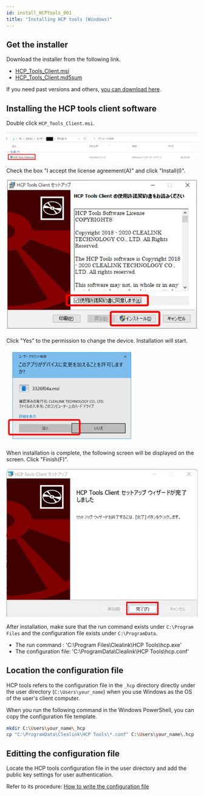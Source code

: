 ```yaml
---
id: install_HCPtools_001
title: "Installing HCP tools (Windows)"
---
```


## Get the installer

Download the installer from the following link.

- <a href="https://github.com/oogasawa/nigsc_HCPtools/raw/main/1.3.0R-45/Windows/HCP_Tools_Client.msi">HCP_Tools_Client.msi</a>
- <a href="https://github.com/oogasawa/nigsc_HCPtools/tree/main/1.3.0R-45/Windows">HCP_Tools_Client.md5sum</a>

If you need past versions and others, <a href="https://github.com/oogasawa/nigsc_HCPtools">you can download here</a>.


## Installing the HCP tools client software

Double click `HCP_Tools_Client.msi`.

![](HCPtools_p1.png)


Check the box "I accept the license agreement(A)" and click "Install(I)".

![](HCPtools_1.png)

Click "Yes" to the permission to change the device.
Installation will start.

![](HCPtools_2.png)

When installation is complete, the following screen will be displayed on the screen. Click "Finish(F)".


![](HCPtools_p3.png)


After installation, make sure that the run command exists under `C:\Program Files` and the configuration file exists under `C:\ProgramData`.

- The run command : 'C:\Program Files\Clealink\HCP Tools\hcp.exe'
- The configuration file: 'C:\ProgramData\Clealink\HCP Tools\hcp.conf'

## Location the configuration file


HCP tools refers to the configuration file in the `_hcp` directory directly under the user directory (`C:\Users\your_name`) when you use Windows as the OS of the user's client computer.

When you run the following command in the Windows PowerShell, you can copy the configuration file template.

```bash
mkdir C:\Users\your_name\_hcp
cp "C:\ProgramData\Clealink\HCP Tools\*.conf" C:\Users\your_name\.hcp
```


## Editting the configuration file

Locate the HCP tools configuration file in the user directory and add the public key settings for user authentication.

Refer to its procedure: [How to write the configuration file](/software/HCPtools/hcptools_conf)

